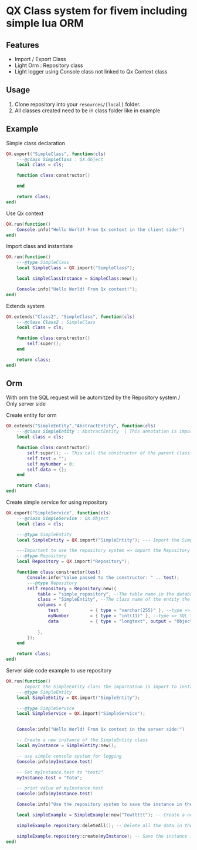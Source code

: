 # QX Class system for fivem including simple lua ORM

## Features

- Import / Export Class
- Light Orm : Repository class
- Light logger using Console class not linked to Qx Context class

## Usage
1. Clone repository into your `resources/[local]` folder.
2. All classes created need to be in class folder like in example
## Example

Simple class declaration

```lua
QX.export("SimpleClass", function(cls)
    ---@class SimpleClass : QX.Object
    local class = cls;

    function class:constructor()

    end

    return class;
end)
```

Use Qx context

```lua
QX.run(function()
    Console.info("Hello World! From Qx context in the client side!")
end)
```

Import class and instantiate
```lua
QX.run(function()
    ---@type SimpleClass
    local SimpleClass = QX.import("SimpleClass");

    local simpleClassInstance = SimpleClass:new();

    Console:info("Hello World! From Qx context!");
end)
```

Extends system
```lua
QX.extends("Class2", "SimpleClass", function(cls)
    ---@class Class2 : SimpleClass
    local class = cls;

    function class:constructor()
        self:super();
    end

    return class;
end)
```

## Orm

With orm the SQL request will be automitzed by the Repository system / Only server side

Create entity for orm
```lua
QX.extends("SimpleEntity","AbstractEntity", function(cls)
    ---@class SimpleEntity : AbstractEntity  | This annotation is important for the class system to know that this class is a child of AbstractEntity
    local class = cls;

    function class:constructor()
        self:super(); -- This call the constructor of the parent class (AbstractEntity) and set the id.
        self.test = "";
        self.myNumber = 0;
        self.data = {};
    end

    return class;
end)
```

Create simple service for using repository

```lua
QX.export("SimpleService", function(cls)
    ---@class SimpleService : QX.Object
    local class = cls;

    ---@type SimpleEntity
    local SimpleEntity = QX.import("SimpleEntity"); --- Import the SimpleEntity class the importation is import to instantiate the class.

    ---Important to use the repository system => import the Repository class
    ---@type Repository
    local Repository = QX.import("Repository");

    function class:constructor(test)
        Console:info("Value passed to the constructor: " .. test);
        ---@type Repository
        self.repository = Repository:new({
            table = "simple_repository", --The table name in the database this table will be created automatically
            class = "SimpleEntity", --The class name of the entity the orm will instanciate object when reading from the database
            columns = {
                test            = { type = "varchar(255)" }, --type => SQL type, here varchar(255) is a string with a max length of 255 characters
                myNumber        = { type = "int(11)" }, --type => SQL type, here int(11) is an integer with a max length of 11 characters
                data            = { type = "longtext", output = "Object" },  --type => SQL type, here longtext is a long text,
                                                                             --the orm auto json.encode/json.decode this column
            },
        });
    end

    return class;
end)
```

Server side code example to use repository
```lua
QX.run(function()
    -- Import the SimpleEntity class the importation is import to instantiate the class.
    ---@type SimpleEntity
    local SimpleEntity = QX.import("SimpleEntity");

    ---@type SimpleService
    local SimpleService = QX.import("SimpleService");


    Console:info("Hello World! From Qx context in the server side!")

    -- Create a new instance of the SimpleEntity class
    local myInstance = SimpleEntity:new();

    -- use simple console system for logging
    Console:info(myInstance.test)

    -- Set myInstance.test to "test2"
    myInstance.test = "Toto";

    -- print value of myInstance.test
    Console:info(myInstance.test)

    Console:info("Use the repository system to save the instance in the database")

    local simpleExample = SimpleExample:new("Tewttttt"); -- Create a new instance of the SimpleExample class and pass some argument to the constructor of the object

    simpleExample.repository:deleteAll(); -- Delete all the data in the database

    simpleExample.repository:create(myInstance); -- Save the instance in the database with the repository system
end)
```



